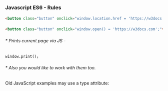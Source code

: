 ### Javascript ES6 - Rules

```html
<button class="button" onclick="window.location.href = 'https://w3docs.com';">w3docs.com</button> // current tab

<button class="button" onclick="window.open() = 'https://w3docs.com';">w3docs.com</button> // new tab
```

###### * Prints current page via JS - 

`window.print();` 

###### * Also you would like to work with them too.

Old JavaScript examples may use a type attribute: <script type="text/javascript">.
The type attribute is not required. JavaScript is the default scripting language in HTML.

###### * Where to place the script - [StackOverflow](https://stackoverflow.com/questions/38407962/when-to-use-the-script-tag-in-the-head-and-body-section-of-a-html-page?noredirect=1&lq=1) 

***

###### * alert function invokation -

```javascript
alert("I am a alert.")
```

![1569572047754](1569572047754.png) 

OR if address is 127.0.0.1 then it wud be-

![1569572129341](1569572129341.png) 

***

```javascript
 <script>
        document.onkeydown = function (e) { 
            let amla = document.getElementById("rohitkadad");
            if (e.keyCode == 49) {

                amla.click();
            }
        };
        alert("coca-cola");
    </script>
    
<a id="rohitkadad" href="///www.google.com">Bubaa</a>
```

above code will open mouse click / enter key on the element. 

But the code below will not -

```javascript
 <script>
            let amla = document.getElementById("rohitkadad"); //statement-1
/* the code will be executed in the order it is found in the html document. So, statement-1 can't find the element with a id "rohitkadad", thus amla is not retured null value. So code will not work properly. ONE alternate solution to make this code work is to place the element with the id "rohitkadad" above the <script> so the statement can find the define element with the id. 
*/
        	document.onkeydown = function (e) {
            if (e.keyCode == 49) {

                amla.click();
            }
        };
        alert("coca-cola");
    </script>
    
    <a id="rohitkadad" href="///www.google.com">Bubaa</a>
```

***

```javascript
var myObject = {
  	fullName: function () {
	alert(this)
    return this;
  }
}
myObject.fullName();
```



 ![1569573391481](1569573391481.png) 

***

```javascript
alert(window);
```

![1569573740613](1569573740613.png)

***

```javascript
alert(Window);
```

![1569573814015](1569573814015.png)

***

###### JavaScript Popup Boxes -

```javascript
window.alert("I'm Alert Box.");
window.confirm("I'm Confirm Box.");
window.prompt("I'm Prompt Box.\nPlease enter your name","Harry Potter(By Default)");
alert("Hello\nHow are you?");
```

![1569674149780](1569674149780.png) 

![1569674166878](1569674166878.png) 

![1569674180634](1569674180634.png) 

![1569674194753](1569674194753.png) For more check at w3Schools.com 

***

